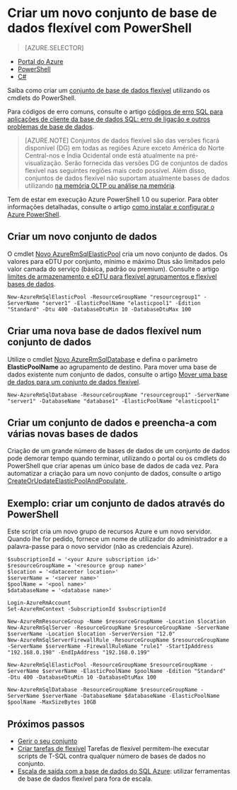 <properties
    pageTitle="Criar um novo conjunto de dados da base de dados flexível com PowerShell | Microsoft Azure"
    description="Saiba como utilizar o PowerShell para fora de escala de base de dados do SQL Azure recursos através da criação de um conjunto de base de dados flexível dimensionáveis para gerir a várias bases de dados."
    services="sql-database"
    documentationCenter=""
    authors="srinia"
    manager="jhubbard"
    editor=""/>

<tags
    ms.service="sql-database"
    ms.devlang="NA"
    ms.topic="get-started-article"
    ms.tgt_pltfrm="powershell"
    ms.workload="data-management"
    ms.date="05/27/2016"
    ms.author="srinia"/>

# <a name="create-a-new-elastic-database-pool-with-powershell"></a>Criar um novo conjunto de base de dados flexível com PowerShell

> [AZURE.SELECTOR]
- [Portal do Azure](sql-database-elastic-pool-create-portal.md)
- [PowerShell](sql-database-elastic-pool-create-powershell.md)
- [C#](sql-database-elastic-pool-create-csharp.md)


Saiba como criar um [conjunto de base de dados flexível](sql-database-elastic-pool.md) utilizando os cmdlets do PowerShell. 

Para códigos de erro comuns, consulte o artigo [códigos de erro SQL para aplicações de cliente da base de dados SQL: erro de ligação e outros problemas de base de dados](sql-database-develop-error-messages.md).

> [AZURE.NOTE] Conjuntos de dados flexível são das versões ficará disponível (DG) em todas as regiões Azure exceto América do Norte Central-nos e Índia Ocidental onde está atualmente na pré-visualização.  Serão fornecida das versões DG de conjuntos de dados flexível nas seguintes regiões mais cedo possível. Além disso, conjuntos de dados flexível não suportam atualmente bases de dados utilizando [na memória OLTP ou análise na memória](sql-database-in-memory.md).


Tem de estar em execução Azure PowerShell 1.0 ou superior. Para obter informações detalhadas, consulte o artigo [como instalar e configurar o Azure PowerShell](../powershell-install-configure.md).

## <a name="create-a-new-pool"></a>Criar um novo conjunto de dados

O cmdlet [Novo AzureRmSqlElasticPool](https://msdn.microsoft.com/library/azure/mt619378.aspx) cria um novo conjunto de dados. Os valores para eDTU por conjunto, mínimo e máximo Dtus são limitados pelo valor camada do serviço (básica, padrão ou premium). Consulte o artigo [limites de armazenamento e eDTU para flexível agrupamentos e flexível bases de dados](sql-database-elastic-pool.md#eDTU-and-storage-limits-for-elastic-pools-and-elastic-databases).

    New-AzureRmSqlElasticPool -ResourceGroupName "resourcegroup1" -ServerName "server1" -ElasticPoolName "elasticpool1" -Edition "Standard" -Dtu 400 -DatabaseDtuMin 10 -DatabaseDtuMax 100


## <a name="create-a-new-elastic-database-in-a-pool"></a>Criar uma nova base de dados flexível num conjunto de dados

Utilize o cmdlet [Novo AzureRmSqlDatabase](https://msdn.microsoft.com/library/azure/mt619339.aspx) e defina o parâmetro **ElasticPoolName** ao agrupamento de destino. Para mover uma base de dados existente num conjunto de dados, consulte o artigo [Mover uma base de dados para um conjunto de dados flexível](sql-database-elastic-pool-manage-powershell.md#Move-a-database-into-an-elastic-pool).

    New-AzureRmSqlDatabase -ResourceGroupName "resourcegroup1" -ServerName "server1" -DatabaseName "database1" -ElasticPoolName "elasticpool1"

## <a name="create-a-pool-and-populate-it-with-multiple-new-databases"></a>Criar um conjunto de dados e preencha-a com várias novas bases de dados 

Criação de um grande número de bases de dados de um conjunto de dados pode demorar tempo quando terminar, utilizando o portal ou os cmdlets do PowerShell que criar apenas um único base de dados de cada vez. Para automatizar a criação para um novo conjunto de dados, consulte o artigo [CreateOrUpdateElasticPoolAndPopulate ](https://gist.github.com/billgib/d80c7687b17355d3c2ec8042323819ae).   

## <a name="example-create-a-pool-using-powershell"></a>Exemplo: criar um conjunto de dados através do PowerShell 

Este script cria um novo grupo de recursos Azure e um novo servidor. Quando lhe for pedido, fornece um nome de utilizador do administrador e a palavra-passe para o novo servidor (não as credenciais Azure).

    $subscriptionId = '<your Azure subscription id>'
    $resourceGroupName = '<resource group name>'
    $location = '<datacenter location>'
    $serverName = '<server name>'
    $poolName = '<pool name>'
    $databaseName = '<database name>'

    Login-AzureRmAccount
    Set-AzureRmContext -SubscriptionId $subscriptionId

    New-AzureRmResourceGroup -Name $resourceGroupName -Location $location
    New-AzureRmSqlServer -ResourceGroupName $resourceGroupName -ServerName $serverName -Location $location -ServerVersion "12.0"
    New-AzureRmSqlServerFirewallRule -ResourceGroupName $resourceGroupName -ServerName $serverName -FirewallRuleName "rule1" -StartIpAddress "192.168.0.198" -EndIpAddress "192.168.0.199"

    New-AzureRmSqlElasticPool -ResourceGroupName $resourceGroupName -ServerName $serverName -ElasticPoolName $poolName -Edition "Standard" -Dtu 400 -DatabaseDtuMin 10 -DatabaseDtuMax 100

    New-AzureRmSqlDatabase -ResourceGroupName $resourceGroupName -ServerName $serverName -DatabaseName $databaseName -ElasticPoolName $poolName -MaxSizeBytes 10GB



## <a name="next-steps"></a>Próximos passos

- [Gerir o seu conjunto](sql-database-elastic-pool-manage-powershell.md)
- [Criar tarefas de flexível](sql-database-elastic-jobs-overview.md) Tarefas de flexível permitem-lhe executar scripts de T-SQL contra qualquer número de bases de dados no conjunto.
- [Escala de saída com a base de dados do SQL Azure](sql-database-elastic-scale-introduction.md): utilizar ferramentas de base de dados flexível para fora de escala.


